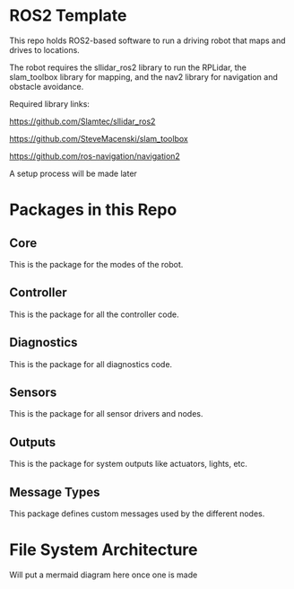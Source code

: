# ROS2 Template
This repo holds ROS2-based software to run a driving robot that maps and drives to locations.

The robot requires the sllidar_ros2 library to run the RPLidar, the slam_toolbox library for
mapping, and the nav2 library for navigation and obstacle avoidance.

Required library links:

https://github.com/Slamtec/sllidar_ros2

https://github.com/SteveMacenski/slam_toolbox

https://github.com/ros-navigation/navigation2

A setup process will be made later

# Packages in this Repo
## Core
This is the package for the modes of the robot.
## Controller
This is the package for all the controller code.
## Diagnostics
This is the package for all diagnostics code.
## Sensors
This is the package for all sensor drivers and nodes.
## Outputs
This is the package for system outputs like actuators, lights, etc.
## Message Types
This package defines custom messages used by the different nodes.

# File System Architecture
Will put a mermaid diagram here once one is made
